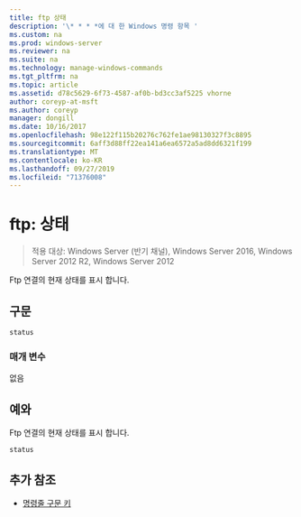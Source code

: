 ```yaml
---
title: ftp 상태
description: '\* * * *에 대 한 Windows 명령 항목 '
ms.custom: na
ms.prod: windows-server
ms.reviewer: na
ms.suite: na
ms.technology: manage-windows-commands
ms.tgt_pltfrm: na
ms.topic: article
ms.assetid: d78c5629-6f73-4587-af0b-bd3cc3af5225 vhorne
author: coreyp-at-msft
ms.author: coreyp
manager: dongill
ms.date: 10/16/2017
ms.openlocfilehash: 98e122f115b20276c762fe1ae98130327f3c8895
ms.sourcegitcommit: 6aff3d88ff22ea141a6ea6572a5ad8dd6321f199
ms.translationtype: MT
ms.contentlocale: ko-KR
ms.lasthandoff: 09/27/2019
ms.locfileid: "71376008"
---
```

# <a name="ftp-status"></a>ftp: 상태

>적용 대상: Windows Server (반기 채널), Windows Server 2016, Windows Server 2012 R2, Windows Server 2012

Ftp 연결의 현재 상태를 표시 합니다.   
## <a name="syntax"></a>구문  
```  
status  
```  
### <a name="parameters"></a>매개 변수  
없음  
## <a name="BKMK_Examples"></a>예와  
Ftp 연결의 현재 상태를 표시 합니다.  
```  
status  
```  
## <a name="additional-references"></a>추가 참조  
-   [명령줄 구문 키](command-line-syntax-key.md)  
